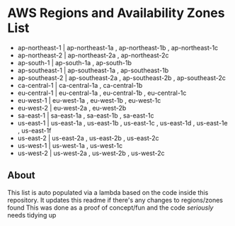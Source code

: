 # AWS Regions and Availability Zones List
- ap-northeast-1 | ap-northeast-1a , ap-northeast-1b , ap-northeast-1c
- ap-northeast-2 | ap-northeast-2a , ap-northeast-2c
- ap-south-1 | ap-south-1a , ap-south-1b
- ap-southeast-1 | ap-southeast-1a , ap-southeast-1b
- ap-southeast-2 | ap-southeast-2a , ap-southeast-2b , ap-southeast-2c
- ca-central-1 | ca-central-1a , ca-central-1b
- eu-central-1 | eu-central-1a , eu-central-1b , eu-central-1c
- eu-west-1 | eu-west-1a , eu-west-1b , eu-west-1c
- eu-west-2 | eu-west-2a , eu-west-2b
- sa-east-1 | sa-east-1a , sa-east-1b , sa-east-1c
- us-east-1 | us-east-1a , us-east-1b , us-east-1c , us-east-1d , us-east-1e , us-east-1f
- us-east-2 | us-east-2a , us-east-2b , us-east-2c
- us-west-1 | us-west-1a , us-west-1c
- us-west-2 | us-west-2a , us-west-2b , us-west-2c
## About 
This list is auto populated via a lambda based on the code inside this repository. It updates this readme if there's any changes to regions/zones found
This was done as a proof of concept/fun and the code *seriously* needs tidying up 